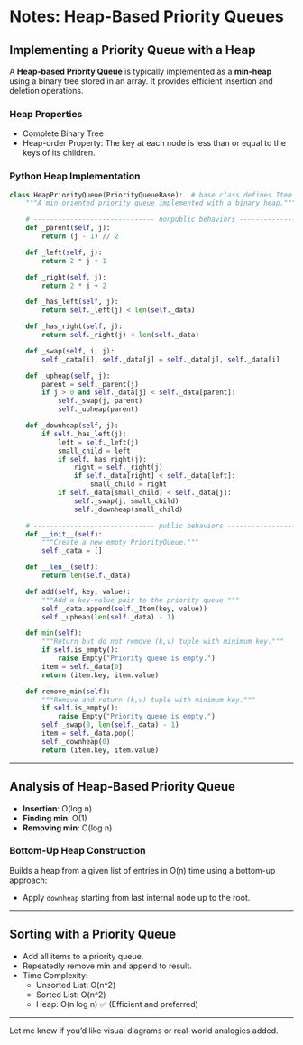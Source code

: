 # Notes: Heap-Based Priority Queues

## Implementing a Priority Queue with a Heap
A **Heap-based Priority Queue** is typically implemented as a **min-heap** using a binary tree stored in an array. It provides efficient insertion and deletion operations.

### Heap Properties
- Complete Binary Tree
- Heap-order Property: The key at each node is less than or equal to the keys of its children.

### Python Heap Implementation

```python
class HeapPriorityQueue(PriorityQueueBase):  # base class defines Item
    """A min-oriented priority queue implemented with a binary heap."""

    # ------------------------------ nonpublic behaviors -----------------------------
    def _parent(self, j):
        return (j - 1) // 2

    def _left(self, j):
        return 2 * j + 1

    def _right(self, j):
        return 2 * j + 2

    def _has_left(self, j):
        return self._left(j) < len(self._data)

    def _has_right(self, j):
        return self._right(j) < len(self._data)

    def _swap(self, i, j):
        self._data[i], self._data[j] = self._data[j], self._data[i]

    def _upheap(self, j):
        parent = self._parent(j)
        if j > 0 and self._data[j] < self._data[parent]:
            self._swap(j, parent)
            self._upheap(parent)

    def _downheap(self, j):
        if self._has_left(j):
            left = self._left(j)
            small_child = left
            if self._has_right(j):
                right = self._right(j)
                if self._data[right] < self._data[left]:
                    small_child = right
            if self._data[small_child] < self._data[j]:
                self._swap(j, small_child)
                self._downheap(small_child)

    # ------------------------------ public behaviors -----------------------------
    def __init__(self):
        """Create a new empty PriorityQueue."""
        self._data = []

    def __len__(self):
        return len(self._data)

    def add(self, key, value):
        """Add a key-value pair to the priority queue."""
        self._data.append(self._Item(key, value))
        self._upheap(len(self._data) - 1)

    def min(self):
        """Return but do not remove (k,v) tuple with minimum key."""
        if self.is_empty():
            raise Empty("Priority queue is empty.")
        item = self._data[0]
        return (item.key, item.value)

    def remove_min(self):
        """Remove and return (k,v) tuple with minimum key."""
        if self.is_empty():
            raise Empty("Priority queue is empty.")
        self._swap(0, len(self._data) - 1)
        item = self._data.pop()
        self._downheap(0)
        return (item.key, item.value)
```

---

## Analysis of Heap-Based Priority Queue
- **Insertion**: O(log n)
- **Finding min**: O(1)
- **Removing min**: O(log n)

### Bottom-Up Heap Construction
Builds a heap from a given list of entries in O(n) time using a bottom-up approach:
- Apply `downheap` starting from last internal node up to the root.

---

## Sorting with a Priority Queue
- Add all items to a priority queue.
- Repeatedly remove min and append to result.
- Time Complexity:
  - Unsorted List: O(n^2)
  - Sorted List: O(n^2)
  - Heap: O(n log n) ✅ (Efficient and preferred)

---

Let me know if you’d like visual diagrams or real-world analogies added.

